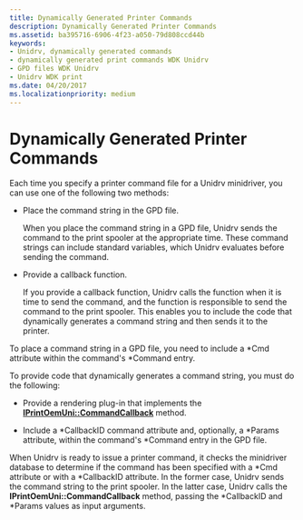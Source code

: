 ```yaml
---
title: Dynamically Generated Printer Commands
description: Dynamically Generated Printer Commands
ms.assetid: ba395716-6906-4f23-a050-79d808ccd44b
keywords:
- Unidrv, dynamically generated commands
- dynamically generated print commands WDK Unidrv
- GPD files WDK Unidrv
- Unidrv WDK print
ms.date: 04/20/2017
ms.localizationpriority: medium
---
```


# Dynamically Generated Printer Commands





Each time you specify a printer command file for a Unidrv minidriver, you can use one of the following two methods:

-   Place the command string in the GPD file.

    When you place the command string in a GPD file, Unidrv sends the command to the print spooler at the appropriate time. These command strings can include standard variables, which Unidrv evaluates before sending the command.

-   Provide a callback function.

    If you provide a callback function, Unidrv calls the function when it is time to send the command, and the function is responsible to send the command to the print spooler. This enables you to include the code that dynamically generates a command string and then sends it to the printer.

To place a command string in a GPD file, you need to include a \*Cmd attribute within the command's \*Command entry.

To provide code that dynamically generates a command string, you must do the following:

-   Provide a rendering plug-in that implements the [**IPrintOemUni::CommandCallback**](/windows-hardware/drivers/ddi/prcomoem/nf-prcomoem-iprintoemuni-commandcallback) method.

-   Include a \*CallbackID command attribute and, optionally, a \*Params attribute, within the command's \*Command entry in the GPD file.

When Unidrv is ready to issue a printer command, it checks the minidriver database to determine if the command has been specified with a \*Cmd attribute or with a \*CallbackID attribute. In the former case, Unidrv sends the command string to the print spooler. In the latter case, Unidrv calls the **IPrintOemUni::CommandCallback** method, passing the \*CallbackID and \*Params values as input arguments.

 

